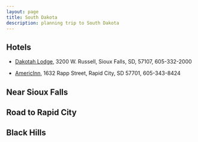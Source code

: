 ```yaml
---
layout: page
title: South Dakota
description: planning trip to South Dakota
---
```



## Hotels

- [Dakotah Lodge](http://www.dakotahlodge.com/), 3200 W. Russell, Sioux Falls, SD, 57107, 605-332-2000

- [AmericInn](http://www.rapidcityamericinn.com/), 1632 Rapp Street, Rapid City, SD 57701, 605-343-8424


## Near Sioux Falls


## Road to Rapid City


## Black Hills
